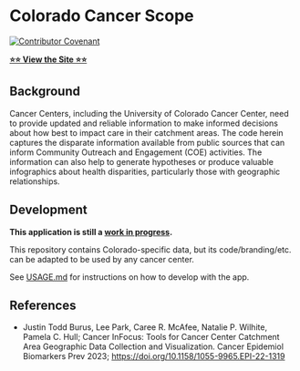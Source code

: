 # Colorado Cancer Scope

[![Contributor Covenant](https://img.shields.io/badge/Contributor%20Covenant-2.1-4baaaa.svg)](CODE_OF_CONDUCT.md)

[**⭐️⭐️ View the Site ⭐️⭐️**](https://co-cancer-scope.cu-dbmi.dev/)

## Background

Cancer Centers, including the University of Colorado Cancer Center, need to provide updated and reliable information to make informed decisions about how best to impact care in their catchment areas.
The code herein captures the disparate information available from public sources that can inform Community Outreach and Engagement (COE) activities.
The information can also help to generate hypotheses or produce valuable infographics about health disparities, particularly those with geographic relationships.

## Development

**This application is still a [work in progress](https://github.com/CU-DBMI/set-intake/issues/2).**

This repository contains Colorado-specific data, but its code/branding/etc. can be adapted to be used by any cancer center.

See [USAGE.md](./USAGE.md) for instructions on how to develop with the app.

## References

- Justin Todd Burus, Lee Park, Caree R. McAfee, Natalie P. Wilhite, Pamela C. Hull; Cancer InFocus: Tools for Cancer Center Catchment Area Geographic Data Collection and Visualization. Cancer Epidemiol Biomarkers Prev 2023; https://doi.org/10.1158/1055-9965.EPI-22-1319
